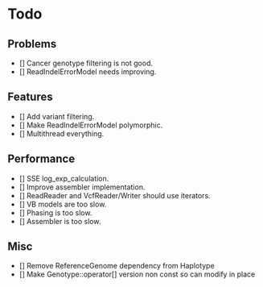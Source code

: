 # Todo

## Problems

- [] Cancer genotype filtering is not good.
- [] ReadIndelErrorModel needs improving.

## Features

- [] Add variant filtering.
- [] Make ReadIndelErrorModel polymorphic.
- [] Multithread everything.

## Performance

- [] SSE log_exp_calculation.
- [] Improve assembler implementation.
- [] ReadReader and VcfReader/Writer should use iterators.
- [] VB models are too slow.
- [] Phasing is too slow.
- [] Assembler is too slow.

## Misc

- [] Remove ReferenceGenome dependency from Haplotype
- [] Make Genotype::operator[] version non const so can modify in place
